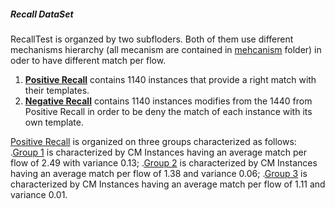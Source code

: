 ##### Recall DataSet

RecallTest is organzed by two subfloders. Both of them use different mechanisms hierarchy (all mecanism are contained in [mehcanism](https://github.com/SESARLab/tsc-matching/tree/master/DataSet/mechanism) folder) in oder to have different match per flow.

1. **[Positive Recall](https://github.com/SESARLab/tsc-matching/tree/master/DataSet/RecallTest/positive%20recall)** contains 1140 instances that provide a right match with their templates.
2. **[Negative Recall](https://github.com/SESARLab/tsc-matching/tree/master/DataSet/RecallTest/negative%20recall)** contains 1140 instances modifies from the 1440 from Positive Recall in order to be deny the match of each instance with its own template.

[Positive Recall](https://github.com/SESARLab/tsc-matching/tree/master/DataSet/RecallTest/positive%20recall) is organized on three groups characterized as follows:
.[Group 1](https://github.com/SESARLab/tsc-matching/tree/master/DataSet/RecallTest/positive%20recall/group1) is characterized by CM Instances having an average match per flow of 2.49 with variance 0.13;
.[Group 2](https://github.com/SESARLab/tsc-matching/tree/master/DataSet/RecallTest/positive%20recall/group2) is characterized by CM Instances having an average match per flow of 1.38 and variance 0.06;
.[Group 3](https://github.com/SESARLab/tsc-matching/tree/master/DataSet/RecallTest/positive%20recall/group3) is characterized by CM Instances having an average match per flow of  1.11 and variance 0.01.
